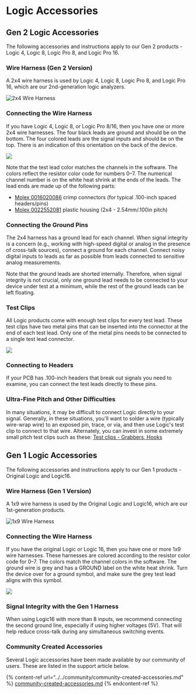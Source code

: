 # Logic Accessories

## Gen 2 Logic Accessories

The following accessories and instructions apply to our Gen 2 products - Logic 4, Logic 8, Logic Pro 8, and Logic Pro 16.

### **Wire Harness (Gen 2 Version)**

A 2x4 wire harness is used by Logic 4, Logic 8, Logic Pro 8, and Logic Pro 16, which are our 2nd-generation logic analyzers.

![2x4 Wire Harness](https://trello-attachments.s3.amazonaws.com/57215c90531737cce422992f/400x231/79023c1e979c03d8db6b3103c30927e8/11\_small.jpg)

### **Connecting the Wire Harness**

If you have Logic 4, Logic 8, or Logic Pro 8/16, then you have one or more 2x4 wire harnesses. The four black leads are ground and should be on the bottom. The four colored leads are the signal inputs and should be on the top. There is an indication of this orientation on the back of the device.

![](https://trello-attachments.s3.amazonaws.com/57215c90531737cce422992f/400x286/2bed434b565a948eda840a10a1d6477a/Logic\_Gen\_2\_Wire\_Harness\_Connection.jpg)

Note that the test lead color matches the channels in the software. The colors reflect the resistor color code for numbers 0–7. The numerical channel number is on the white heat shrink at the ends of the leads. The lead ends are made up of the following parts:

* [Molex 0016020086](https://www.molex.com/pdm\_docs/sd/016020086\_sd.pdf) crimp connectors (for typical .100-inch spaced headers/pins)
* [Molex 0022552081](https://www.molex.com/pdm\_docs/sd/022552081\_sd.pdf) plastic housing (2x4 - 2.54mm/.100in pitch)

### **Connecting the Ground Pins**

The 2x4 harness has a ground lead for each channel. When signal integrity is a concern (e.g., working with high-speed digital or analog in the presence of cross-talk sources), connect a ground for each channel. Connect noisy digital inputs to leads as far as possible from leads connected to sensitive analog measurements.

Note that the ground leads are shorted internally. Therefore, when signal integrity is not crucial, only one ground lead needs to be connected to your device under test at a minimum, while the rest of the ground leads can be left floating.

### **Test Clips**

All Logic products come with enough test clips for every test lead. These test clips have two metal pins that can be inserted into the connector at the end of each test lead. Only one of the metal pins needs to be connected to a single test lead connector.

![](https://trello-attachments.s3.amazonaws.com/55f0ad9685db3c82f0f3aeba/57215c90531737cce422992f/30ee8a4c58cd97cde782a7f01b247895/test-clip-connection.png)

### **Connecting to Headers**

If your PCB has .100-inch headers that break out signals you need to examine, you can connect the test leads directly to these pins.

### **Ultra-Fine Pitch and Other Difficulties**

In many situations, it may be difficult to connect Logic directly to your signal. Generally, in these situations, you'll want to solder a wire (typically wire-wrap wire) to an exposed pin, trace, or via, and then use Logic's test clip to connect to that wire. Alternately, you can invest in some extremely small pitch test clips such as these: [Test clips - Grabbers, Hooks](https://www.digikey.com/products/en/test-and-measurement/test-clips-grabbers-hooks/620?k=micro%20gripper)

## Gen 1 Logic Accessories

The following accessories and instructions apply to our Gen 1 products - Original Logic and Logic16.

### Wire Harness (Gen 1 Version)

A 1x9 wire harness is used by the Original Logic and Logic16, which are our 1st-generation products.

![1x9 Wire Harness](https://trello-attachments.s3.amazonaws.com/57215c90531737cce422992f/400x231/b03f9a1030ab24689cd4d4c51cbba700/15\_small.jpg)

### **Connecting the Wire Harness**

If you have the original Logic or Logic 16, then you have one or more 1x9 wire harnesses. These harnesses are colored according to the resistor color code for 0–7. The colors match the channel colors in the software. The ground wire is grey and has a GROUND label on the white heat shrink. Turn the device over for a ground symbol, and make sure the grey test lead aligns with this symbol.

![](https://trello-attachments.s3.amazonaws.com/57215c90531737cce422992f/400x300/3cbff1eee93b43855110b62a4b837e14/Generation\_1\_Wire\_Harnness\_Connection.jpg)

### **Signal Integrity with the Gen 1 Harness**

When using Logic16 with more than 8 inputs, we recommend connecting the second ground line, especially if using higher voltages (5V). That will help reduce cross-talk during any simultaneous switching events.

### Community Created Accessories

Several Logic accessories have been made available by our community of users. These are listed in the support article below.

{% content-ref url="../../community/community-created-accessories.md" %}
[community-created-accessories.md](../../community/community-created-accessories.md)
{% endcontent-ref %}



